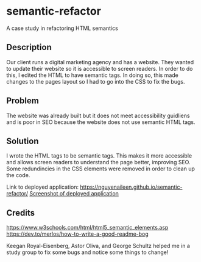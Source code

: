 # semantic-refactor
A case study in refactoring HTML semantics

## Description
Our client runs a digital marketing agency and has a website. They wanted to update their website so it is accessible to screen readers. In order to do this, I edited the HTML to have semantic tags. In doing so, this made changes to the pages layout so I had to go into the CSS to fix the bugs. 

## Problem
The website was already built but it does not meet accessibility guidliens and is poor in SEO because the website does not use semantic HTML tags. 

## Solution
I wrote the HTML tags to be semantic tags. This makes it more accessible and allows screen readers to understand the page better, improving SEO. Some redundincies in the CSS elements were removed in order to clean up the code. 

Link to deployed application: https://nguyenaileen.github.io/semantic-refactor/
[Screenshot of deployed application](assets/Deployed-Application-Screenshot.png)

## Credits
https://www.w3schools.com/html/html5_semantic_elements.asp
https://dev.to/merlos/how-to-write-a-good-readme-bog

Keegan Royal-Eisenberg, Astor Oliva, and George Schultz helped me in a study group to fix some bugs and notice some things to change!